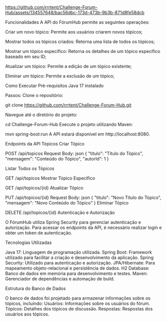 
https://github.com/rrrtent/Challenge-Forum-Hub/assets/134557648/bac56dbc-173d-473b-9b3b-871d8fe58dcb


Funcionalidades
A API do FórumHub permite as seguintes operações:

Criar um novo tópico: Permite aos usuários criarem novos tópicos;

Mostrar todos os tópicos criados: Retorna uma lista de todos os tópicos;

Mostrar um tópico específico: Retorna os detalhes de um tópico específico baseado em seu ID;

Atualizar um tópico: Permite a edição de um tópico existente;

Eliminar um tópico: Permite a exclusão de um tópico;


Como Executar
Pré-requisitos
Java 17 instalado

Passos:
Clone o repositório:


git clone https://github.com/rrrtent/Challenge-Forum-Hub.git

Navegue até o diretório do projeto:

cd Challenge-Forum-Hub
Execute o projeto utilizando Maven:

mvn spring-boot:run
A API estará disponível em http://localhost:8080.

Endpoints da API
Tópicos
Criar Tópico

POST /api/topicos
Request Body:
json
{
  "titulo": "Título do Tópico",
  "mensagem": "Conteúdo do Tópico",
  "autorId": 1
}

Listar Todos os Tópicos

GET /api/topicos
Mostrar Tópico Específico

GET /api/topicos/{id}
Atualizar Tópico

PUT /api/topicos/{id}
Request Body:
json
{
  "titulo": "Novo Título do Tópico",
  "mensagem": "Novo Conteúdo do Tópico"
}
Eliminar Tópico

DELETE /api/topicos/{id}
Autenticação e Autorização

O FórumHub utiliza Spring Security para gerenciar autenticação e autorização. Para acessar os endpoints da API, é necessário realizar login e obter um token de autenticação.

Tecnologias Utilizadas

Java 17: Linguagem de programação utilizada.
Spring Boot: Framework utilizado para facilitar a criação e desenvolvimento da aplicação.
Spring Security: Utilizado para autenticação e autorização.
JPA/Hibernate: Para mapeamento objeto-relacional e persistência de dados.
H2 Database: Banco de dados em memória para desenvolvimento e testes.
Maven: Gerenciador de dependências e automação de build.


Estrutura do Banco de Dados

O banco de dados foi projetado para armazenar informações sobre os tópicos, incluindo:
Usuários: Informações sobre os usuários do fórum.
Tópicos: Detalhes dos tópicos de discussão.
Respostas: Respostas dos usuários aos tópicos.
